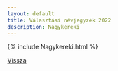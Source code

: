 ```yaml
---
layout: default
title: Választási névjegyzék 2022
description: Nagykereki
---
```


{% include Nagykereki.html %}

[Vissza](./)